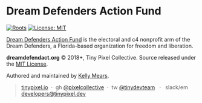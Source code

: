 # Dream Defenders Action Fund

[![Roots](https://img.shields.io/badge/dynamic/json.svg?url=https://raw.githubusercontent.com/roots/roots-example-project.com/master/site/composer.json?token=R2l0SHViIFRva2VuIEdvZXMgSGVyZQ==&label=wordpress&logo=roots&logoColor=white&query=$.require["roots/wordpress"]&colorB=2b3072&colorA=525ddc)](//roots.io) [![License: MIT](https://img.shields.io/badge/License-MIT-blue.svg)](https://opensource.org/licenses/MIT)

[Dream Defenders Action Fund](https://dreamdefendact.org/) is the electoral and c4 nonprofit arm of the Dream Defenders, a Florida-based organization for freedom and liberation.

**dreamdefendact.org** © 2018+, Tiny Pixel Collective. Source released under the [MIT License](http://mit-license.org/).

Authored and maintained by [Kelly Mears](https://github.com/kellymears).

> [tinypixel.io](https://tinypixel.io) &nbsp;&middot;&nbsp; gh [@pixelcollective](https://github.com/pixelcollective) &nbsp;&middot;&nbsp; tw [@tinydevteam](https://twitter.com/tinydevteam) &nbsp; &middot;&nbsp;&nbsp; slack/em  [developers@tinypixel.dev](developers@tinypixel.dev)